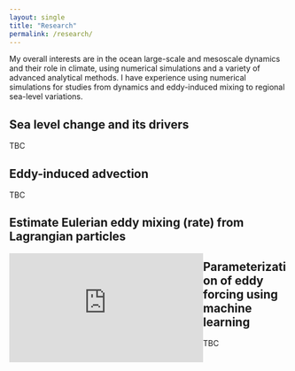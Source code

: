 ```yaml
---
layout: single
title: "Research"
permalink: /research/
---
```


My overall interests are in the ocean large-scale and mesoscale dynamics and their role in climate, using numerical simulations and a variety of advanced analytical methods. I have experience using numerical simulations for studies from dynamics and eddy-induced mixing to regional sea-level variations.

## Sea level change and its drivers
<div style="width:350px; float: right">

</div>
TBC

## Eddy-induced advection
<div style="width:350px; float: left">

</div>
TBC

## Estimate Eulerian eddy mixing (rate) from Lagrangian particles
<div style="width:350px; float: left">
  
<div style="width:960px; max-width:100%; margin:auto;">
  <div style="position:relative; padding-bottom:56.25%; height:0;">
    <iframe src="https://player.vimeo.com/video/1113425123"
        style="position:absolute; top:0; left:0; width:100%; height:100%;"
        frameborder="0" allow="autoplay; fullscreen; picture-in-picture"
        allowfullscreen>
    </iframe>
  </div>
</div>

</div>

##  Parameterization of eddy forcing using machine learning 
<div style="width:350px; float: right">

</div>
TBC
